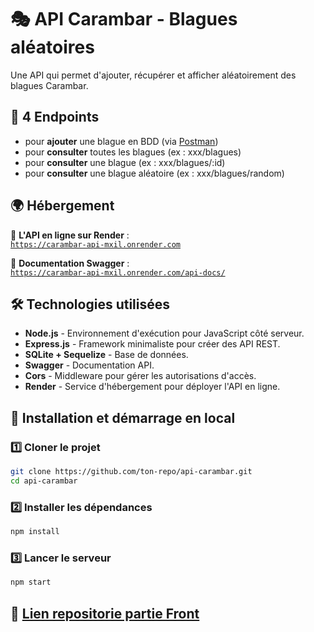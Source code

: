 # 🎭 API Carambar - Blagues aléatoires  

Une API qui permet d'ajouter, récupérer et afficher aléatoirement des blagues Carambar.

## 🚀 4 Endpoints
- pour **ajouter** une blague en BDD (via [Postman](https://www.postman.com/))
- pour **consulter** toutes les blagues (ex : xxx/blagues)
- pour **consulter** une blague (ex : xxx/blagues/:id)
- pour **consulter** une blague aléatoire (ex : xxx/blagues/random)

## 🌍 Hébergement  
🔗 **L'API en ligne sur Render** :  
[`https://carambar-api-mxil.onrender.com`](https://carambar-api-mxil.onrender.com)  

📜 **Documentation Swagger** :  
[`https://carambar-api-mxil.onrender.com/api-docs/`](https://carambar-api-mxil.onrender.com/api-docs/)  

## 🛠️ Technologies utilisées  
- **Node.js** - Environnement d'exécution pour JavaScript côté serveur.
- **Express.js** - Framework minimaliste pour créer des API REST.
- **SQLite + Sequelize** - Base de données.
- **Swagger** - Documentation API.
- **Cors** - Middleware pour gérer les autorisations d'accès.
- **Render** - Service d'hébergement pour déployer l'API en ligne.

## 📖 Installation et démarrage en local  

### 1️⃣ Cloner le projet  
```bash
git clone https://github.com/ton-repo/api-carambar.git
cd api-carambar
```
### 2️⃣ Installer les dépendances
```bash
npm install
```
### 3️⃣ Lancer le serveur
```bash
npm start
```

## 🔗 [**Lien repositorie partie Front**](https://github.com/0xMounir/carambar-front)